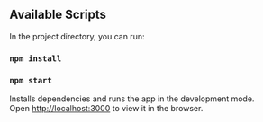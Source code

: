 
## Available Scripts

In the project directory, you can run:

### `npm install`

### `npm start`

Installs dependencies and runs the app in the development mode.\
Open [http://localhost:3000](http://localhost:3000) to view it in the browser.

